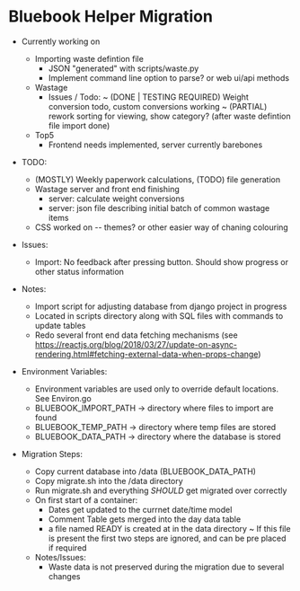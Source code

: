 
# Bluebook Helper Migration

- Currently working on
	* Importing waste defintion file
		- JSON "generated" with scripts/waste.py
		- Implement command line option to parse? or web ui/api methods
	* Wastage
		- Issues / Todo:
			~ (DONE | TESTING REQUIRED) Weight conversion todo, custom conversions working
			~ (PARTIAL) rework sorting for viewing, show category? (after waste defintion file import done)	 
	* Top5
		- Frontend needs implemented, server currently barebones

- TODO:
	* (MOSTLY) Weekly paperwork calculations, (TODO) file generation
	* Wastage server and front end finishing
		- server: calculate weight conversions
		- server: json file describing initial batch of common wastage items
	* CSS worked on -- themes? or other easier way of chaning colouring

- Issues:
	* Import: No feedback after pressing button. Should show progress or other status information

- Notes:
	* Import script for adjusting database from django project in progress
	* Located in scripts directory along with SQL files with commands to update tables
	* Redo several front end data fetching mechanisms (see https://reactjs.org/blog/2018/03/27/update-on-async-rendering.html#fetching-external-data-when-props-change)

- Environment Variables:
	* Environment variables are used only to override default locations. See Environ.go
	* BLUEBOOK\_IMPORT\_PATH	-> directory where files to import are found
	* BLUEBOOK\_TEMP\_PATH -> directory where temp files are stored 
	* BLUEBOOK\_DATA\_PATH -> directory where the database is stored


- Migration Steps:
	* Copy current database into /data (BLUEBOOK\_DATA\_PATH)
	* Copy migrate.sh into the /data directory
	* Run migrate.sh and everything *SHOULD* get migrated over correctly
	* On first start of a container:
		- Dates get updated to the currnet date/time model
		- Comment Table gets merged into the day data table
		- a file named READY is created at in the data directory
			~ If this file is present the first two steps are ignored, and can be pre placed if required
	* Notes/Issues:
		- Waste data is not preserved during the migration due to several changes
